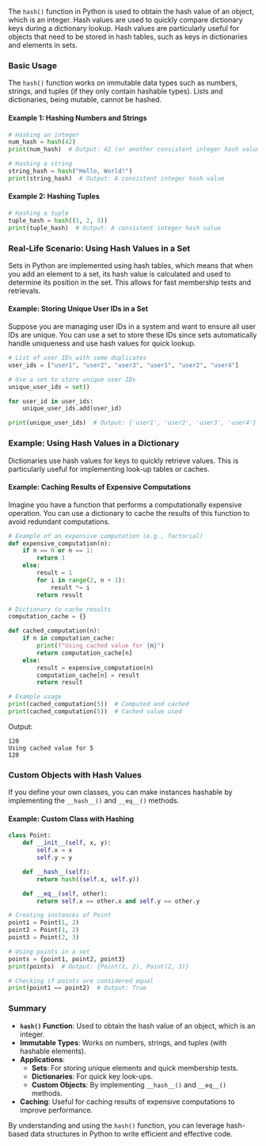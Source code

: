 The `hash()` function in Python is used to obtain the hash value of an object, which is an integer. Hash values are used to quickly compare dictionary keys during a dictionary lookup. Hash values are particularly useful for objects that need to be stored in hash tables, such as keys in dictionaries and elements in sets.

### Basic Usage

The `hash()` function works on immutable data types such as numbers, strings, and tuples (if they only contain hashable types). Lists and dictionaries, being mutable, cannot be hashed.

#### Example 1: Hashing Numbers and Strings

```python
# Hashing an integer
num_hash = hash(42)
print(num_hash)  # Output: 42 (or another consistent integer hash value)

# Hashing a string
string_hash = hash("Hello, World!")
print(string_hash)  # Output: A consistent integer hash value
```

#### Example 2: Hashing Tuples

```python
# Hashing a tuple
tuple_hash = hash((1, 2, 3))
print(tuple_hash)  # Output: A consistent integer hash value
```

### Real-Life Scenario: Using Hash Values in a Set

Sets in Python are implemented using hash tables, which means that when you add an element to a set, its hash value is calculated and used to determine its position in the set. This allows for fast membership tests and retrievals.

#### Example: Storing Unique User IDs in a Set

Suppose you are managing user IDs in a system and want to ensure all user IDs are unique. You can use a set to store these IDs since sets automatically handle uniqueness and use hash values for quick lookup.

```python
# List of user IDs with some duplicates
user_ids = ["user1", "user2", "user3", "user1", "user2", "user4"]

# Use a set to store unique user IDs
unique_user_ids = set()

for user_id in user_ids:
    unique_user_ids.add(user_id)

print(unique_user_ids)  # Output: {'user1', 'user2', 'user3', 'user4'}
```

### Example: Using Hash Values in a Dictionary

Dictionaries use hash values for keys to quickly retrieve values. This is particularly useful for implementing look-up tables or caches.

#### Example: Caching Results of Expensive Computations

Imagine you have a function that performs a computationally expensive operation. You can use a dictionary to cache the results of this function to avoid redundant computations.

```python
# Example of an expensive computation (e.g., factorial)
def expensive_computation(n):
    if n == 0 or n == 1:
        return 1
    else:
        result = 1
        for i in range(2, n + 1):
            result *= i
        return result

# Dictionary to cache results
computation_cache = {}

def cached_computation(n):
    if n in computation_cache:
        print(f"Using cached value for {n}")
        return computation_cache[n]
    else:
        result = expensive_computation(n)
        computation_cache[n] = result
        return result

# Example usage
print(cached_computation(5))  # Computed and cached
print(cached_computation(5))  # Cached value used
```

Output:
```
120
Using cached value for 5
120
```

### Custom Objects with Hash Values

If you define your own classes, you can make instances hashable by implementing the `__hash__()` and `__eq__()` methods.

#### Example: Custom Class with Hashing

```python
class Point:
    def __init__(self, x, y):
        self.x = x
        self.y = y

    def __hash__(self):
        return hash((self.x, self.y))

    def __eq__(self, other):
        return self.x == other.x and self.y == other.y

# Creating instances of Point
point1 = Point(1, 2)
point2 = Point(1, 2)
point3 = Point(2, 3)

# Using points in a set
points = {point1, point2, point3}
print(points)  # Output: {Point(1, 2), Point(2, 3)}

# Checking if points are considered equal
print(point1 == point2)  # Output: True
```

### Summary

- **`hash()` Function**: Used to obtain the hash value of an object, which is an integer.
- **Immutable Types**: Works on numbers, strings, and tuples (with hashable elements).
- **Applications**:
  - **Sets**: For storing unique elements and quick membership tests.
  - **Dictionaries**: For quick key look-ups.
  - **Custom Objects**: By implementing `__hash__()` and `__eq__()` methods.
- **Caching**: Useful for caching results of expensive computations to improve performance.

By understanding and using the `hash()` function, you can leverage hash-based data structures in Python to write efficient and effective code.